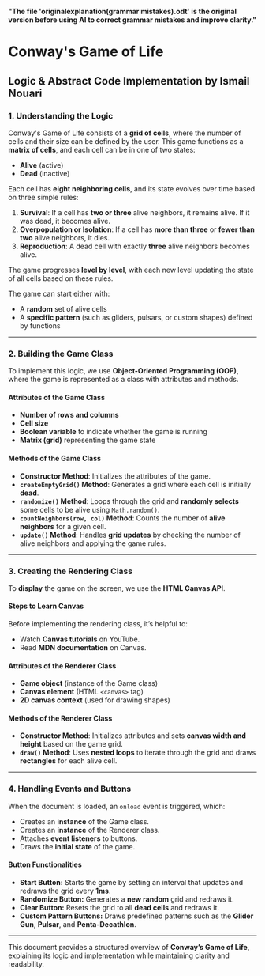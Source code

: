 **"The file 'originalexplanation(grammar mistakes).odt' is the original version before using AI to correct grammar mistakes and improve clarity."**

# Conway's Game of Life

## Logic & Abstract Code Implementation by Ismail Nouari

### 1. Understanding the Logic

Conway's Game of Life consists of a **grid of cells**, where the number of cells and their size can be defined by the user. This game functions as a **matrix of cells**, and each cell can be in one of two states:

- **Alive** (active)
- **Dead** (inactive)

Each cell has **eight neighboring cells**, and its state evolves over time based on three simple rules:

1. **Survival**: If a cell has **two or three** alive neighbors, it remains alive. If it was dead, it becomes alive.
2. **Overpopulation or Isolation**: If a cell has **more than three** or **fewer than two** alive neighbors, it dies.
3. **Reproduction**: A dead cell with exactly **three** alive neighbors becomes alive.

The game progresses **level by level**, with each new level updating the state of all cells based on these rules.

The game can start either with:
- A **random** set of alive cells
- A **specific pattern** (such as gliders, pulsars, or custom shapes) defined by functions

---

### 2. Building the Game Class

To implement this logic, we use **Object-Oriented Programming (OOP)**, where the game is represented as a class with attributes and methods.

#### Attributes of the Game Class
- **Number of rows and columns**
- **Cell size**
- **Boolean variable** to indicate whether the game is running
- **Matrix (grid)** representing the game state

#### Methods of the Game Class

- **Constructor Method**: Initializes the attributes of the game.
- **`createEmptyGrid()` Method**: Generates a grid where each cell is initially **dead**.
- **`randomize()` Method**: Loops through the grid and **randomly selects** some cells to be alive using `Math.random()`.
- **`countNeighbors(row, col)` Method**: Counts the number of **alive neighbors** for a given cell.
- **`update()` Method**: Handles **grid updates** by checking the number of alive neighbors and applying the game rules.

---

### 3. Creating the Rendering Class

To **display** the game on the screen, we use the **HTML Canvas API**.

#### Steps to Learn Canvas
Before implementing the rendering class, it’s helpful to:
- Watch **Canvas tutorials** on YouTube.
- Read **MDN documentation** on Canvas.

#### Attributes of the Renderer Class
- **Game object** (instance of the Game class)
- **Canvas element** (HTML `<canvas>` tag)
- **2D canvas context** (used for drawing shapes)

#### Methods of the Renderer Class

- **Constructor Method**: Initializes attributes and sets **canvas width and height** based on the game grid.
- **`draw()` Method**: Uses **nested loops** to iterate through the grid and draws **rectangles** for each alive cell.

---

### 4. Handling Events and Buttons

When the document is loaded, an `onload` event is triggered, which:
- Creates an **instance** of the Game class.
- Creates an **instance** of the Renderer class.
- Attaches **event listeners** to buttons.
- Draws the **initial state** of the game.

#### Button Functionalities

- **Start Button:** Starts the game by setting an interval that updates and redraws the grid every **1ms**.
- **Randomize Button:** Generates a **new random** grid and redraws it.
- **Clear Button:** Resets the grid to all **dead cells** and redraws it.
- **Custom Pattern Buttons:** Draws predefined patterns such as the **Glider Gun**, **Pulsar**, and **Penta-Decathlon**.

---

This document provides a structured overview of **Conway’s Game of Life**, explaining its logic and implementation while maintaining clarity and readability.

